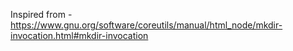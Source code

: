 Inspired from -
https://www.gnu.org/software/coreutils/manual/html_node/mkdir-invocation.html#mkdir-invocation

